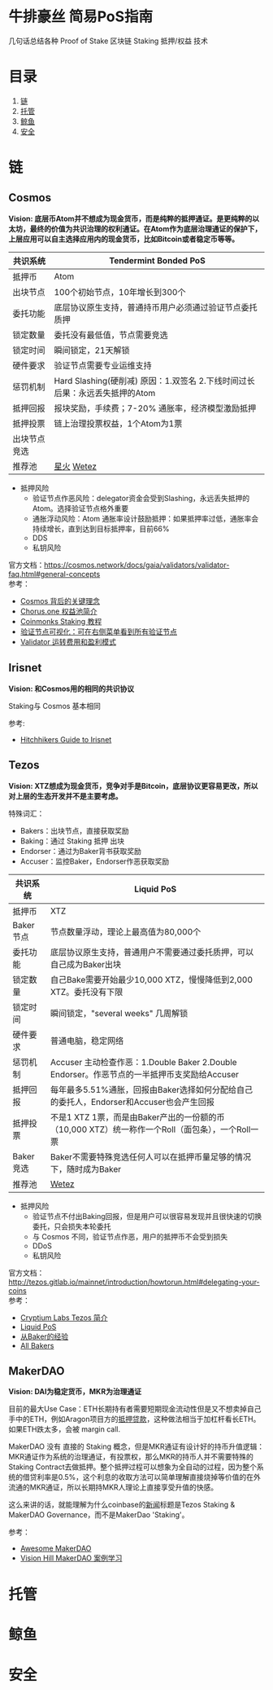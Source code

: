 # 牛排豪丝 简易PoS指南
几句话总结各种 Proof of Stake 区块链 Staking 抵押/权益 技术

# 目录
1. [链](https://github.com/mingrui/stake-house/blob/master/README.md#%E9%93%BE)
2. [托管](https://github.com/mingrui/stake-house/blob/master/README.md#%E6%89%98%E7%AE%A1)
3. [鲸鱼](https://github.com/mingrui/stake-house/blob/master/README.md#%E9%B2%B8%E9%B1%BC)
4. [安全](https://github.com/mingrui/stake-house/blob/master/README.md#%E5%AE%89%E5%85%A8)

# 链

## Cosmos
__Vision: 底层币Atom并不想成为现金货币，而是纯粹的抵押通证。是更纯粹的以太坊，最终的价值为共识治理的权利通证。在Atom作为底层治理通证的保护下，上层应用可以自主选择应用内的现金货币，比如Bitcoin或者稳定币等等。__

|共识系统|Tendermint Bonded PoS|
|---|---|
|抵押币|Atom|
|出块节点|100个初始节点，10年增长到300个|
|委托功能|底层协议原生支持，普通持币用户必须通过验证节点委托质押|
|锁定数量|委托没有最低值，节点需要竞选|
|锁定时间|瞬间锁定，21天解锁|
|硬件要求|验证节点需要专业运维支持|
|惩罚机制|Hard Slashing(硬削减) 原因：1.双签名 2.下线时间过长 后果：永远丢失抵押的Atom|
|抵押回报|报块奖励，手续费；7-20% 通胀率，经济模型激励抵押|
|抵押投票|链上治理投票权益，1个Atom为1票|
|出块节点竞选||
|推荐池|[星火](https://cosmos.sparkpool.com/) [Wetez](https://www.wetez.io/mhomepagecn)|

* 抵押风险
  * 验证节点作恶风险：delegator资金会受到Slashing，永远丢失抵押的Atom。选择验证节点格外重要
  * 通胀浮动风险：Atom 通胀率设计鼓励抵押：如果抵押率过低，通胀率会持续增长，直到达到目标抵押率，目前66%
  * DDS
  * 私钥风险
  
官方文档：https://cosmos.network/docs/gaia/validators/validator-faq.html#general-concepts  
参考：
* [Cosmos 背后的关键理念](https://blog.chorus.one/the-key-ideas-behind-the-cosmos-network/)
* [Chorus.one 权益池简介](https://blog.chorus.one/proof-of-stake-contenders-cosmos-network/)
* [Coinmonks Staking 教程](https://medium.com/coinmonks/cosmos-atom-staking-guide-4a4e703c998a)
* [验证节点可视化：可在右侧菜单看到所有验证节点](https://nylira.net/3d)
* [Validator 运转费用和盈利模式](https://medium.com/@davekaj/how-to-become-a-cosmos-validator-276862d5bfc7)

## Irisnet
__Vision: 和Cosmos用的相同的共识协议__

Staking与 Cosmos 基本相同

参考:  
* [Hitchhikers Guide to Irisnet](https://medium.com/cryptium-irisnet/the-hitchhikers-guide-to-the-irisnet-56bed7439c4b)

## Tezos
__Vision: XTZ想成为现金货币，竞争对手是Bitcoin，底层协议更容易更改，所以对上层的生态开发并不是主要考虑。__

特殊词汇：  
* Bakers：出块节点，直接获取奖励
* Baking：通过 Staking 抵押 出块
* Endorser：通过为Baker背书获取奖励
* Accuser：监控Baker，Endorser作恶获取奖励

|共识系统|Liquid PoS|
|---|---|
|抵押币|XTZ|
|Baker节点|节点数量浮动，理论上最高值为80,000个|
|委托功能|底层协议原生支持，普通用户不需要通过委托质押，可以自己成为Baker出块|
|锁定数量|自己Bake需要开始最少10,000 XTZ，慢慢降低到2,000 XTZ。委托没有下限|
|锁定时间|瞬间锁定，"several weeks" 几周解锁|
|硬件要求|普通电脑，稳定网络|
|惩罚机制|Accuser 主动检查作恶：1.Double Baker 2.Double Endorser。作恶节点的一半抵押币支奖励给Accuser|
|抵押回报|每年最多5.51%通胀，回报由Baker选择如何分配给自己的委托人，Endorser和Accuser也会产生回报|
|抵押投票|不是1 XTZ 1票，而是由Baker产出的一份额的币（10,000 XTZ）统一称作一个Roll（面包条），一个Roll一票|
|Baker竞选|Baker不需要特殊竞选任何人可以在抵押币量足够的情况下，随时成为Baker|
|推荐池|[Wetez](https://www.wetez.io/mhomepagecn)|

* 抵押风险
  * 验证节点不付出Baking回报，但是用户可以很容易发现并且很快速的切换委托，只会损失本轮委托
  * 与 Cosmos 不同，验证节点作恶，用户的抵押币不会受到损失
  * DDoS
  * 私钥风险

官方文档：http://tezos.gitlab.io/mainnet/introduction/howtorun.html#delegating-your-coins  
参考：
* [Cryptium Labs Tezos 简介](https://medium.com/cryptium/the-hitchhikers-guide-to-tezos-36f112662074)
* [Liquid PoS](https://medium.com/tezos/liquid-proof-of-stake-aec2f7ef1da7)
* [从Baker的经验](https://medium.com/tezos/its-a-baker-s-life-for-me-c214971201e1)
* [All Bakers](https://www.mytezosbaker.com/)

## MakerDAO  
__Vision: DAI为稳定货币，MKR为治理通证__

目前的最大Use Case：ETH长期持有者需要短期现金流动性但是又不想卖掉自己手中的ETH，例如Aragon项目方的[抵押贷款](https://diar.co/ethereum-ico-treasury-balances/)，这种做法相当于加杠杆看长ETH。如果ETH跌太多，会被 margin call.

MakerDAO 没有 直接的 Staking 概念，但是MKR通证有设计好的持币升值逻辑：MKR通证作为系统的治理通证，有投票权，那么MKR的持币人并不需要特殊的Staking Contract去做抵押。整个抵押过程可以想象为全自动的过程，因为整个系统的借贷利率是0.5%，这个利息的收取方法可以简单理解直接烧掉等价值的在外流通的MKR通证，所以长期持MKR人理论上直接享受升值的快感。

这么来讲的话，就能理解为什么coinbase的[新闻](https://blog.coinbase.com/coinbase-custody-launches-staking-support-for-tezos-makerdao-governance-to-follow-68f7bc51bc53)标题是Tezos Staking & MakerDAO Governance，而不是MakerDao 'Staking'。

参考：
* [Awesome MakerDAO](https://github.com/makerdao/awesome-makerdao/blob/master/README.md)
* [Vision Hill MakerDAO 案例学习](https://medium.com/vision-hill-blog/a-makerdao-case-study-47a31d858be5?fbclid=IwAR254XvvWb79O945Luk9ImJfpz8E1qQ0wfyc1LjjZfh3-_a9nPq9y7Dn9OQ)

# 托管

# 鲸鱼

# 安全
